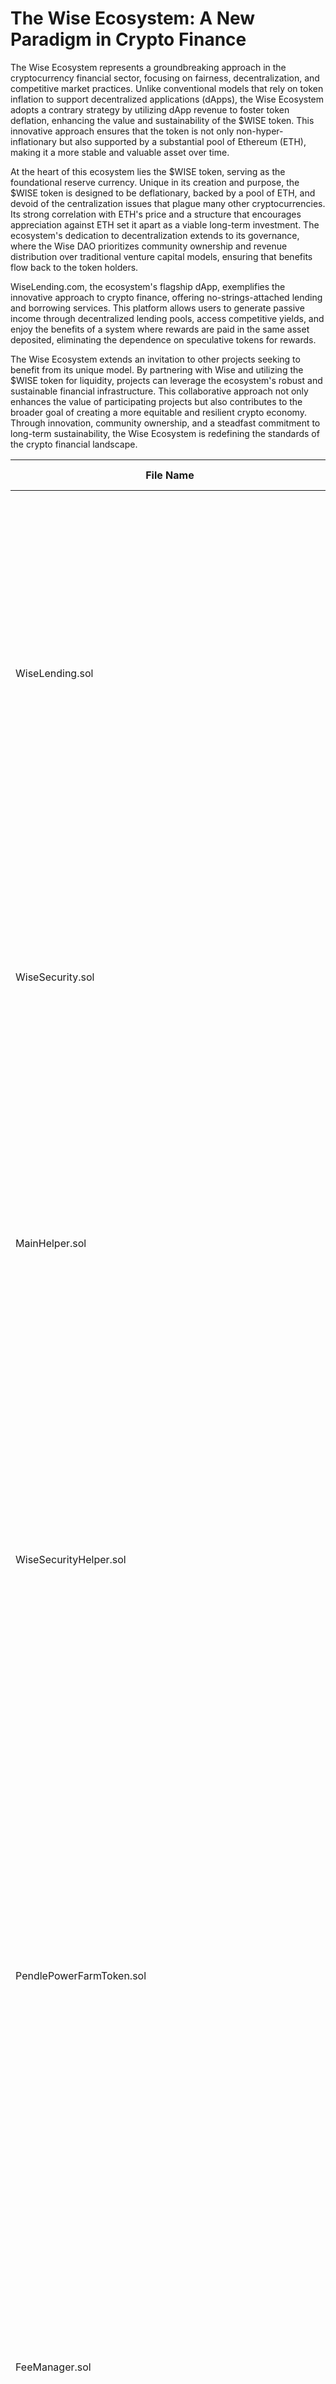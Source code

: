 # The Wise Ecosystem: A New Paradigm in Crypto Finance

The Wise Ecosystem represents a groundbreaking approach in the cryptocurrency financial sector, focusing on fairness, decentralization, and competitive market practices. Unlike conventional models that rely on token inflation to support decentralized applications (dApps), the Wise Ecosystem adopts a contrary strategy by utilizing dApp revenue to foster token deflation, enhancing the value and sustainability of the $WISE token. This innovative approach ensures that the token is not only non-hyper-inflationary but also supported by a substantial pool of Ethereum (ETH), making it a more stable and valuable asset over time.

At the heart of this ecosystem lies the $WISE token, serving as the foundational reserve currency. Unique in its creation and purpose, the $WISE token is designed to be deflationary, backed by a pool of ETH, and devoid of the centralization issues that plague many other cryptocurrencies. Its strong correlation with ETH's price and a structure that encourages appreciation against ETH set it apart as a viable long-term investment. The ecosystem's dedication to decentralization extends to its governance, where the Wise DAO prioritizes community ownership and revenue distribution over traditional venture capital models, ensuring that benefits flow back to the token holders.

WiseLending.com, the ecosystem's flagship dApp, exemplifies the innovative approach to crypto finance, offering no-strings-attached lending and borrowing services. This platform allows users to generate passive income through decentralized lending pools, access competitive yields, and enjoy the benefits of a system where rewards are paid in the same asset deposited, eliminating the dependence on speculative tokens for rewards.

The Wise Ecosystem extends an invitation to other projects seeking to benefit from its unique model. By partnering with Wise and utilizing the $WISE token for liquidity, projects can leverage the ecosystem's robust and sustainable financial infrastructure. This collaborative approach not only enhances the value of participating projects but also contributes to the broader goal of creating a more equitable and resilient crypto economy. Through innovation, community ownership, and a steadfast commitment to long-term sustainability, the Wise Ecosystem is redefining the standards of the crypto financial landscape.

| File Name                                                  | File Description |
|------------------------------------------------------------|------------------|
| WiseLending.sol                                            |  This code outlines a lending platform where users can collateralize assets to borrow tokens, with rates determined by asset utilization and adjusted by an automated algorithm. It includes functionality for deposits, withdrawals, borrowing, paybacks, and liquidations, with special features like private deposits and NFT-based position management.                |
| WiseSecurity.sol                                           |  This contract provides the security framework for a lending platform, performing checks for withdrawals, borrows, paybacks, and liquidations, and offers functions for calculating financial metrics to enhance user experience.                |
| MainHelper.sol                                             |   This abstract contract includes helper functions to calculate lending and borrowing shares, cashout amounts, and payback amounts based on the pool token and amount involved, with internal mechanisms to update pool utilization and manage lending data efficiently.               |
| WiseSecurityHelper.sol                                     |   This abstract contract extends security declarations to include functions for calculating both weighted and unweighted total collaterals, and total borrow amounts for positions, offering mechanisms to ensure the safety and stability of financial operations within a decentralized lending platform.               |
| PendlePowerFarmToken.sol                                   |    This contract implements a tokenized representation of liquidity provider positions in the Pendle DeFi protocol, enabling users to earn yield on their underlying LP assets while also interacting with the broader Pendle ecosystem through minting, burning, and fee mechanisms. It incorporates advanced financial operations such as compound interest distribution, liquidity provision, and rewards management within a secure, modular framework.              |
| FeeManager.sol                                             |  This contract manages fee distribution for the wiseLending platform, tracking bad debt and providing incentives for debt repayment. It allows for fee adjustments, benefits assignment, and supports integrations with external DeFi protocols like Aave for enhanced functionality.                |
| OracleHelper.sol                                           |  This contract is an oracle helper that manages the integration and interaction with various oracle services for token price feeds. It includes functionality for adding new oracles, validating data, recalibrating heartbeat expectations for price feed updates, and extracting price information using specific methodologies, such as TWAP (Time-Weighted Average Price) from Uniswap V3 pools.                |
| WiseCore.sol                                               |   This contract serves as the core functionality provider for a lending and borrowing platform, integrating deposit and withdrawal processes, loan management, and liquidation mechanisms with security checks. It handles complex interactions between users' NFTs, pool tokens, and ensures compliance with platform rules and conditions, facilitating seamless operations within the ecosystem.               |
| WiseOracleHub.sol                                          |     This contract functions as an on-chain extension for integrating and managing price feeds from various sources, including Chainlink. It allows users to retrieve the current ETH value of tokens using their addresses and offers functionalities like adding new price feeds, recalibrating heartbeat checks, and converting between tokens and USD or ETH values, all under the control of a master address secured by a timelock and multisig mechanism for enhanced security.             |
| AaveHub.sol                                                 | This contract integrates with Aave to optimize capital efficiency by depositing unutilized funds into Aave pools to earn supply APY. It manages the relationship between the WiseLending contract, position NFTs for accounting, and includes functionalities for depositing, withdrawing, and borrowing both ERC20 tokens and ETH, with a focus on minting position NFTs to streamline transactions.              |
| PendlePowerFarmController/PendlePowerFarmControllerBase.sol | This contract serves as a foundational component for managing Pendle power farming operations, focusing on optimizing rewards and interactions with the Pendle ecosystem. It incorporates functionalities such as compound rewards management, LP token exchanges, and incentive adjustments, while ensuring integration with Pendle's voting, locking, and rewards systems.              |
### Architecture Overview of the System Interactions

The architecture illustrates a decentralized finance (DeFi) ecosystem centered around the Wise protocol, featuring various components like Oracle Hub, Aave Hub, Fee Manager, Power Farm Controller, and core lending and borrowing functionalities. The system is designed to optimize capital efficiency through interactions with Aave pools, manage fees and incentives within the ecosystem, and facilitate power farming operations. It employs oracles for price feeds, ensuring accurate valuations of assets within its operations.

[![Untitled-Diagram-Page-1-drawio.png](https://i.postimg.cc/G2jKK8TW/Untitled-Diagram-Page-1-drawio.png)](https://postimg.cc/7GfSYLV9)

### ArchitectureSystem Overview

The architecture is built upon the Wise Protocol, which acts as the nucleus of the system. It interconnects several components designed to enhance DeFi operations, including lending, borrowing, fee management, and yield optimization.

- **Wise Oracle Hub**: Serves as the protocol's data backbone by providing reliable price feeds from external oracles. It ensures that asset valuations are accurate and up-to-date, crucial for the system's lending, borrowing, and fee calculation processes.
  
- **Aave Hub**: Facilitates interactions with Aave pools, allowing users to maximize their capital efficiency. By depositing non-borrowed funds into Aave, users can earn supply APY, enhancing their investment returns.
  
- **Fee Manager**: Manages the distribution and collection of fees within the protocol. It plays a vital role in maintaining the economic balance of the system by ensuring that fees are fairly allocated and utilized to support the ecosystem's growth.
  
- **Power Farm Controller**: Coordinates power farming operations, enabling users to engage in yield farming strategies effectively. This component manages compound rewards, LP token exchanges, and incentive mechanisms, driving the protocol's value proposition for yield-seekers.
  
- **Wise Core and Wise Lending Declaration**: At the core, these components manage the protocol's lending and borrowing functionalities. They support various ERC20 tokens and ETH, allowing users to lend, borrow, or leverage their positions according to their financial strategies. Position NFTs are utilized to represent users' positions in a composable and transferable form.

- **External Oracles and Aave Pools**: The system relies on external oracles for price information and Aave pools for capital efficiency. These external interactions are critical for the protocol's operations, ensuring that it remains connected with the broader DeFi ecosystem.

- **Pendle Market and Pendle Power Farm Tokens**: These components are part of the protocol's integration with the Pendle ecosystem, facilitating yield optimization and token management strategies for users engaged in power farming.

This architecture demonstrates the protocol's comprehensive approach to DeFi, combining various components and external interactions to create a versatile and efficient financial ecosystem.
### Sequence Diagram for Wise Protocol Operations

The following diagram illustrates the interaction flow within the Wise Protocol ecosystem, showcasing how users can engage with lending, borrowing, and yield optimization functionalities. The sequence begins with a user initiating a transaction and progresses through the various components of the system.

[![Untitled-Diagram-drawio.png](https://i.postimg.cc/sX0Q3skB/Untitled-Diagram-drawio.png)](https://postimg.cc/Fd3sZ5sm)

### Overview of the Sequence

1. **Lend/Borrow Operations**: A user initiates a lend or borrow operation through the Wise Core, which first requests the latest price feeds from the Wise Oracle Hub. The Oracle Hub retrieves prices from external sources and returns them to the Core for calculation.

2. **Yield Optimization**: For yield optimization, the user's interaction is forwarded from the Wise Core to the Aave Hub, which then deposits or withdraws funds into/from Aave Pools based on the user's operation, enhancing capital efficiency.

3. **Power Farming**: Users looking to engage in power farming interact with the Power Farm Controller, which manages yield strategies by swapping tokens or managing yields through the Pendle Market. Results of farming operations are updated to the user's position.

4. **Fee Management**: Users pay or claim fees through the Fee Manager, which handles the distribution and collection of fees within the protocol, ensuring economic balance.

This sequence diagram illustrates the integrated nature of the Wise Protocol, highlighting how various components work together to provide a comprehensive DeFi experience for users.

### WiseLending Smart Contract Functionality Overview
[![f1-uml-drawio.png](https://i.postimg.cc/CLMdjjJH/f1-uml-drawio.png)](https://postimg.cc/mhqb41vt)
The WiseLending smart contract facilitates automated lending activities on the blockchain, enabling users to collateralize assets, borrow tokens, manage deposits, withdrawals, and interact with Aave pools for yield optimization. Below is a detailed functionality description of key functions within the contract.

#### Constructor

- Initializes the contract by setting up the master address, Wise Oracle Hub, and NFT contract. It establishes the base configuration for the lending platform.

#### Receive Function

- Handles direct ETH transfers to the contract, forwarding received ETH to the master address if the sender is not the WETH address.

#### Modifiers

- `healthStateCheck`: Ensures the health of a position post-transaction.
- `syncPool`: Synchronizes pool data before and after transactions, adjusting rates and share prices based on the lending automated scaling algorithm (LASA).

#### Deposit Functions

- `depositExactAmountETH`: Allows users to deposit ETH directly, converting it to WETH for lending purposes.
- `depositExactAmountETHMint`: Similar to `depositExactAmountETH`, but also mints a position NFT to consolidate the transaction steps.
- `depositExactAmount`: Enables users to deposit ERC20 tokens into the lending pool, with the option to collateralize the deposit.
- `depositExactAmountMint`: A variant of `depositExactAmount` that also mints a position NFT.
- `solelyDepositETH`: Deposits ETH in a privacy-preserving manner, without earning APY but ensuring withdrawal availability.
- `solelyDepositETHMint`, `solelyDeposit`, and `solelyDepositMint`: Similar functions for solely depositing funds (both ETH and ERC20) while minting a position NFT.

#### Withdraw Functions

- Functions like `withdrawExactAmountETH`, `withdrawExactSharesETH`, `solelyWithdrawETH`, and their ERC20 counterparts allow for the withdrawal of funds (publicly deposited or privately) using either exact amounts or shares.
- `withdrawOnBehalfExactAmount` and `withdrawOnBehalfExactShares`: Enable withdrawals on behalf of another user, typically called by the Aave Hub.

#### Borrow Functions

- `borrowExactAmountETH`, `borrowExactAmount`, and `borrowOnBehalfExactAmount`: Facilitate borrowing of ETH or ERC20 tokens against collateralized assets within a user's position.

#### Payback Functions

- `paybackExactAmountETH`, `paybackExactAmount`, and `paybackExactShares`: Allow users to repay borrowed funds, either in ETH or ERC20 tokens, using exact amounts or shares.

#### Liquidation Functions

- `liquidatePartiallyFromTokens`: Allows liquidation of undercollateralized positions by paying back a portion of the debt and receiving collateral, incentivizing liquidators.
- `coreLiquidationIsolationPools`: A specialized function for liquidating positions in isolation pools, adhering to specific rules and incentives.

#### Utility and Helper Functions

- Functions like `_healthStateCheck`, `_syncPoolBeforeCodeExecution`, `_syncPoolAfterCodeExecution`, and `_handleDeposit` are internal utilities that support the main functionalities by ensuring the integrity of transactions, updating pool states, and managing deposits efficiently.

#### Position and Pool Management

- `setRegistrationIsolationPool` and `syncManually`: Enable management of isolation pool registrations and manual synchronization of pool data to ensure accuracy and up-to-date state.

This contract integrates complex functionalities like lending, borrowing, yield optimization, and position management into a cohesive system, facilitating a wide range of DeFi activities with an emphasis on user autonomy, capital efficiency, and financial innovation.
[![f1-seq-drawio.png](https://i.postimg.cc/C1zphx48/f1-seq-drawio.png)](https://postimg.cc/0MRBZxF5)
### WiseSecurity Smart Contract Functionality Overview
[![f2-uml-drawio.png](https://i.postimg.cc/JhQzD0Jd/f2-uml-drawio.png)](https://postimg.cc/rdKk78fS)
The WiseSecurity smart contract serves as a critical component in the WiseLending ecosystem, providing a comprehensive suite of security checks, validations, and configurations to ensure the safe and efficient operation of the lending platform.

#### Constructor

- Initializes the contract with essential references to WiseLending, AaveHub, and sets the master address.

#### Modifiers

- `onlyWiseLending`: Ensures that certain functions can only be called by the WiseLending contract.

#### Core Security Functions

- `getLiveDebtRatio`: Computes the current debt ratio of a position, indicating its financial health.
- `setLiquidationSettings`: Allows the contract owner to configure liquidation incentives and boundaries to ensure fair and secure liquidation processes.
- `checksLiquidation`: Validates if a position is eligible for liquidation based on its debt ratio and the amount being paid back.
- `prepareCurvePools`: Registers Curve pools for tokens, enabling them to participate in lending and borrowing activities within WiseLending.
- `curveSecurityCheck`: Forces a swap in Curve pools to refresh internal values, serving as a reentrancy guard against potential exploits.
- `checksWithdraw`, `checksSolelyWithdraw`, `checksBorrow`: Perform security checks for withdrawal, borrowing, and solely withdrawal operations, ensuring compliance with platform rules and financial stability.
- `checksCollateralizeDeposit`, `checkUncollateralizedDeposit`: Validates operations related to collateralizing and uncollateralizing deposits.
- `checkHealthState`: Ensures that a position is healthy post-transaction, maintaining the integrity of the financial system.
- `checkBadDebtLiquidation`: Evaluates positions for bad debt and records any instances for resolution.
- `overallLendingAPY`, `overallBorrowAPY`, `overallNetAPY`: Calculate and provide the annual percentage yields for lending, borrowing, and net activities of a position.
- `safeLimitPosition`: Determines the maximum safe limit a position can borrow without compromising its financial health.
- `positionBlackListToken`: Checks if a position includes any blacklisted tokens, which could lock the position or restrict certain operations.
- `maximumWithdrawToken`, `maximumWithdrawTokenSolely`, `maximumBorrowToken`: Calculate the maximum amounts a position can withdraw or borrow, considering various factors like intervals and solely deposited amounts.
- `getExpectedPaybackAmount`, `getExpectedLendingAmount`: Estimate the expected payback and lending amounts for a position, aiding users in financial planning.
- `setBlacklistToken`: Allows the platform to blacklist tokens, preventing them from being used in lending or borrowing operations to maintain security and compliance.
- `setSecurityWorker`, `securityShutdown`, `revokeShutdown`: Manage security workers and perform or revoke a security shutdown of the platform, enhancing the platform's ability to respond to security threats.
- `checkPoolCondition`, `checkPoolWithMinDeposit`, `checkMinDepositValue`, `changeMinDepositValue`: Provide utilities for checking pool conditions, minimum deposit values, and updating platform settings related to deposits.

#### Utility Functions

- `_onlyWiseLending`: Internal function to restrict access to WiseLending-specific operations.
- Various private and internal functions (`_setLiquidationSettings`, `_checkBlacklisted`, `_checkPoolCondition`, etc.) support the core functionalities by performing detailed checks, setting configurations, and handling security-related operations.

The WiseSecurity contract acts as the guardian of the WiseLending platform, ensuring that all lending, borrowing, and withdrawal activities are conducted within a safe and regulated environment, thereby protecting users' assets and maintaining the platform's integrity.
[![f2-seq-drawio.png](https://i.postimg.cc/cHLWjcjd/f2-seq-drawio.png)](https://postimg.cc/yJt230sG)
### Overview of MainHelper Smart Contract Functions
[![f3-uml-drawio.png](https://i.postimg.cc/NM1vnzG9/f3-uml-drawio.png)](https://postimg.cc/47N07w9s)
The MainHelper smart contract extends WiseLowLevelHelper, providing additional functionalities specifically tailored to handle calculations related to shares and amounts for lending and borrowing processes within the WiseLending ecosystem. It includes methods for converting between tokens and shares, managing pool utilities, and conducting essential checks and updates for pool operations.

#### Share Calculation Functions

- **`calculateLendingShares`**: Converts a specified amount of tokens from a pool into lending shares. It takes into account the current pseudo total pool amount to ensure accuracy.
- **`calculateBorrowShares`**: Similar to lending shares calculation, this function converts a given amount of tokens from a pool into borrow shares, using the current pseudo total borrow amount for precision.
- **`cashoutAmount`**: Determines the equivalent token amount for a specified number of lending shares from a pool. This is essential for withdrawing tokens based on shares owned.
- **`paybackAmount`**: Calculates the token amount required to cover a specified number of borrow shares, useful for determining the payback amount during loan settlements.

#### Pool Update and Utility Functions

- **`_preparePool`**: Prepares a pool token for transactions by performing cleanup (if necessary) and updating pseudo total amounts. It also ensures the pool is ready for lending or borrowing activities.
- **`_updateUtilization`** and **`_getValueUtilization`**: Update and calculate the utilization of a pool token, which is a critical factor in determining borrow rates and the health of the pool.
- **`_newBorrowRate`**: Updates the borrow rate for a pool based on its current utilization, ensuring that rates are adjusted dynamically according to pool activity.

#### Security and Validation Functions

- **`_onlyIsolationPool`**: Validates that the calling contract is an approved isolation pool, ensuring operations are conducted within a controlled environment.
- **`_validateIsolationPoolLiquidation`**: Ensures that the conditions for liquidating an isolation pool position are met, including checks on the position lock and owner permissions.

#### Cleanup and Reconciliation Functions

- **`_cleanUp`** and **`_checkCleanUp`**: Manages the reconciliation of the total pool amount with the actual token balance within the contract, adjusting pseudo total amounts as necessary to account for interest accrual or external token transfers.

#### Scaling Algorithm and Rate Adjustment

- **`_scalingAlgorithm`**, **`_increaseResonanceFactor`**, and **`_decreaseResonanceFactor`**: Part of the Lending Automated Scaling Algorithm (LASA), these functions adjust the resonance factor (pole) of a pool to optimize its total deposit shares. The algorithm responds to pool performance by either increasing or decreasing the resonance factor based on the time interval and previous value comparisons.

#### Helper and Wrapper Functions

- **`_preparationsWithdraw`**, **`_preparationTokens`**, and **`_prepareTokens`**: These functions facilitate the preparation of tokens for withdrawal, borrowing, or lending operations by updating pool states, calculating shares, and ensuring compliance with platform policies.

- **`_removeEmptyLendingData`** and related data management functions: Ensure the integrity of lending data arrays, removing entries for tokens when shares are fully redeemed or if the position becomes inactive.

The MainHelper smart contract plays a pivotal role in managing the intricate details of share calculations, pool updates, and system-wide parameters that ensure the WiseLending platform operates efficiently and securely.
[![f3-seq-drawio.png](https://i.postimg.cc/SKLXhqrk/f3-seq-drawio.png)](https://postimg.cc/nszV4ygP)
### Overview of WiseSecurityHelper Smart Contract Functions
[![f4-uml-drawio.png](https://i.postimg.cc/SxP0xzgG/f4-uml-drawio.png)](https://postimg.cc/Xr912XSZ)
The WiseSecurityHelper smart contract extends WiseSecurityDeclarations, providing a suite of utility and calculation functions primarily focused on collateral and borrow amounts, liquidation checks, and system-wide pool condition validations within the WiseLending platform.

#### Collateral Calculations

- **`overallETHCollateralsBoth`**: Provides both weighted and unweighted (assuming a collateral factor of 1E18 for each token) total collateral ETH values for a given position.
- **`overallETHCollateralsWeighted`**: Calculates the total weighted collateral in ETH for a position, accounting for each token's collateral factor.
- **`overallETHCollateralsBare`**: Returns the total unweighted collateral in ETH for a position.
- **`_overallETHCollateralsWeighted`**: A variant of `overallETHCollateralsWeighted` that allows specifying an interval for extrapolation.
- **`getFullCollateralETH`**: Computes the total collateral in ETH, combining both publicly supplied and privately supplied (solely) funds for a specific pool token within a position.

#### Borrow Amount Calculations

- **`overallETHBorrowBare`**: Aggregates the total borrow amount in ETH for a position without considering the health of the oracle feed or token blacklist status.
- **`overallETHBorrowHeartbeat`**: Similar to `overallETHBorrowBare`, but includes checks for the oracle feed's health.
- **`overallETHBorrow`**: Returns the total borrow amount in ETH for a position, with comprehensive checks including pool conditions.
- **`_overallETHBorrow`**: Like `overallETHBorrow`, but allows for extrapolation over a specified interval.
- **`_getETHBorrowUpdated`**: Provides the updated borrow amount in ETH for a specific pool token and position, extrapolated over a given interval.

#### Utility and Validation Functions

- **`_checkBlacklisted`**: Determines if a pool token has been blacklisted, restricting borrowing and collateralization.
- **`_isUncollateralized`**: Checks if funds from a specific pool token within a position are marked as uncollateralized.
- **`_setPoolState`**: Enables or disables borrowing and deposit actions across all pools, effectively locking or unlocking them based on system-wide criteria.
- **`_checkPoolCondition`**: Validates a pool token's condition, ensuring it's not blacklisted before proceeding with operations.

#### Liquidation and Fee Calculations

- **`checkMaxFee`** and **`_checkMaxFee`**: Calculate the maximum fee applicable for liquidation processes, ensuring it does not exceed predefined limits.
- **`calculateWishPercentage`**: Determines the percentage of receiving token shares a liquidator would receive as a reward for liquidating a position.
- **`canLiquidate`** and **`checkMaxShares`**: Evaluate if a position is eligible for liquidation and if the liquidator's share amount does not exceed the maximum allowable limit.
- **`checkBadDebtThreshold`**: Assesses if a position has reached a bad debt threshold, affecting liquidation conditions.

#### Position and Rate Information

- **`getPositionLendingAmount`** and **`getPositionBorrowAmount`**: Calculate the amount of lending or borrowing, in tokens, for a specific pool token within a position.
- **`checkOwnerPosition`**: Verifies if a caller is the owner of a position, ensuring that only rightful owners can execute sensitive actions.
- **`getBorrowRate`** and **`getLendingRate`**: Fetch the current borrow and lending rates for a pool token, crucial for calculating interests and APYs.

#### System-Wide Checks and Helpers

- **`checkTokenAllowed`**: Ensures a pool token is permitted for borrowing operations.
- **`checkHeartbeat`**: Verifies the health of the oracle feed for a pool token, critical for maintaining accurate and reliable price feeds.
- **`_checkSuccess`**: Validates the success of low-level calls, particularly for operations involving external contract interactions.

WiseSecurityHelper plays a critical role in the WiseLending ecosystem by providing the necessary computations and validations for managing collateral, executing borrowings, and enforcing platform policies. Its functions ensure that operations are conducted safely, transparently, and in compliance with the platform's risk management protocols.
[![f4-seq-drawio.png](https://i.postimg.cc/kX5hRg6Y/f4-seq-drawio.png)](https://postimg.cc/kDkyk9yW)
### Overview of PendlePowerFarmToken Smart Contract Functions
[![f5-uml-drawio.png](https://i.postimg.cc/jjhFJwX9/f5-uml-drawio.png)](https://postimg.cc/PLP4gq0z)
The `PendlePowerFarmToken` smart contract integrates with the Pendle protocol to manage liquidity provider (LP) assets and yield farming operations. It extends `SimpleERC20` and incorporates functionalities for interacting with Pendle markets, controllers, and yield strategies.

#### Key Variables and Modifiers
- **UNDERLYING_PENDLE_MARKET**: The address of the underlying Pendle market LP token.
- **PENDLE_POWER_FARM_CONTROLLER**: Address of the controller managing this power farm token.
- **Various IPendle Interfaces**: For interacting with Pendle's market, yield strategies (Sy), and controller contracts.
- **MAX_CARDINALITY**: The maximum cardinality for the Pendle market observations.
- **mintFee & lastInteraction**: Tracks the minting fee and the last interaction timestamp for yield calculation.
- **Various PRECISION_FACTORS**: Constants for calculations within the contract.
- **`onlyController` modifier**: Restricts certain functions to be callable only by the controller.

#### Core Functionalities

- **Sync Supply Operations (`syncSupply` modifier)**: Synchronizes the supply of the power farm token with underlying Pendle market operations, including rewards update, LP asset distribution, and share price validation.
  
- **Share Price Calculations**: Functions like `_validateSharePrice` and `_validateSharePriceGrowth` ensure the growth of share price remains within expected bounds, protecting against unrealistic share price manipulation.

- **LP Asset Management**: Functions manage the total balance of LP assets backing the current distribution and handle additional rewards or compounds received.

- **Reward Distribution and Calculation**: It includes mechanisms to update, calculate, and distribute rewards from the underlying Pendle operations, ensuring participants receive their fair share of yield.

- **Fee Management**: Allows for setting and applying mint fees to new deposits, balancing incentivization with profit sharing.

- **LP Asset and Share Interactions**: Includes functions for depositing LP assets in exchange for farm tokens, withdrawing assets by burning farm tokens, and calculating the respective shares or assets amount based on current valuations.

- **Initialization and Configuration**: The `initialize` function sets up the contract with necessary parameters like market and controller addresses, token name, and symbol. It also configures initial settings for the farm operation.

- **Security and Validations**: Implements checks for market expiration, controller authority, and initialization status to prevent unauthorized access or re-initialization of the contract.

#### Modifiers and Helper Functions
- Implements various internal helper functions and modifiers to facilitate contract operations, such as updating indexes, calculating rewards, and managing LP assets distributions.

- **Interaction with Pendle Protocols**: Through its integration with Pendle interfaces, the contract directly interacts with market and controller contracts for managing LP assets, fetching market data, and executing yield strategies.

This smart contract is a complex financial instrument within the Pendle DeFi ecosystem, designed to automate and optimize LP asset management and yield farming strategies. Its functionalities are geared towards maximizing returns for liquidity providers while maintaining security and efficiency in operations.
[![f5-seq-drawio.png](https://i.postimg.cc/3J8JyVTJ/f5-seq-drawio.png)](https://postimg.cc/QVzrw6CR)
### Overview of the FeeManager Smart Contract
[![f6-uml-drawio.png](https://i.postimg.cc/52F01vJw/f6-uml-drawio.png)](https://postimg.cc/qN40xNzR)
The `FeeManager` smart contract is designed to manage fee distribution for the wiseLending platform. It handles fee token shares from each pool, allowing for fee claims with the `claimWiseFees()` function. The contract supports two incentive structures to encourage participation in the WISE ecosystem and tracks bad debt for each position with mechanisms for repayment funded by gathered fees.

#### Initialization
- The constructor initializes the contract with addresses for necessary components like AAVE, wiseLending, OracleHub, wiseSecurity, and positionNFT.

#### Fee Management and Distribution
- **setRepayBadDebtIncentive(uint256)**: Adjusts the percentage of incentives paid out to users to reduce bad debt.
- **setAaveFlag(address, address)**: Maps tokens to their corresponding AAVE tokens and marks them as such.
- **setAaveFlagBulk(address[], address[])**: Bulk operation for setting AAVE flags.
- **setPoolFee(address, uint256)** and **setPoolFeeBulk(address[], uint256[])**: Adjusts fees for pools, ensuring they stay within reasonable limits.
- **claimWiseFees(address)** and **claimWiseFeesBulk()**: Allows claiming of accumulated fees for specified tokens or in bulk for all tokens.
- **claimIncentives(address)**: Lets users claim gathered incentives for specific tokens.
- **claimFeesBeneficial(address, uint256)**: Allows beneficial owners to claim gathered fees for allowed tokens.

#### Incentive Management
- **proposeIncentiveMaster(address)**: Proposes a new incentive master, a role capable of adjusting incentive amounts.
- **claimOwnershipIncentiveMaster()**: Allows the proposed incentive master to claim their role.
- **increaseIncentiveA(uint256)** and **increaseIncentiveB(uint256)**: Increases incentive amounts for entities A and B, controlled by the incentive master.
- **changeIncentiveUSDA(address)** and **changeIncentiveUSDB(address)**: Allows incentive owners A and B to change their addresses.

#### Pool Token Management
- **addPoolTokenAddress(address)** and **addPoolTokenAddressManual(address)**: Adds new pool tokens to the list of managed tokens.
- **removePoolTokenManual(address)**: Removes pool tokens from the management list manually.
- **getPoolTokenAddressesLength()** and **getPoolTokenAdressesByIndex(uint256)**: Utilities to interact with the list of pool tokens.

#### Bad Debt Management
- **increaseTotalBadDebtLiquidation(uint256)**: Increases the total recorded bad debt from liquidations.
- **setBadDebtUserLiquidation(uint256, uint256)**: Records bad debt amounts for individual positions.
- **paybackBadDebtForToken(uint256, address, address, uint256)**: Allows users to pay back bad debt with incentives.
- **paybackBadDebtNoReward(uint256, address, uint256)**: Provides a mechanism for paying back bad debt without receiving rewards.

#### Beneficial Management
- **setBeneficial(address, address[])** and **revokeBeneficial(address, address[])**: Manages beneficial addresses allowed to claim fees.

#### Utilities and Helpers
- **syncAllPools()**: Synchronizes all pools to update their states manually.

### Key Features
- **Fee Distribution**: Manages and distributes fees collected from the wiseLending platform.
- **Incentive Structures**: Implements mechanisms to incentivize ecosystem participation and development.
- **Bad Debt Repayment**: Tracks and facilitates the repayment of bad debt, utilizing incentives to encourage repayment.
- **Pool Token Management**: Handles the inclusion and management of tokens within the fee distribution system.

This contract is crucial for maintaining the economic and operational stability of the wiseLending ecosystem, ensuring that fees are distributed fairly and that incentives align with platform growth and user participation.
[![f6-seq-drawio.png](https://i.postimg.cc/P5zqPHLx/f6-seq-drawio.png)](https://postimg.cc/zyvNc9FZ)
### OracleHelper Smart Contract Functionality
[![f8-uml-drawio.png](https://i.postimg.cc/PJrCt9w6/f8-uml-drawio.png)](https://postimg.cc/wyZq2WFJ)
#### Overview
The `OracleHelper` smart contract serves as a support structure for managing and accessing price feeds for various tokens within a larger ecosystem. It facilitates the integration and utilization of oracle services, specifically focusing on price data retrieval and management to ensure accurate and up-to-date financial information.

#### Oracle Management

- **_addOracle(address, IPriceFeed, address[] calldata)**: Associates a token with a price feed contract and optionally specifies underlying tokens related to this feed.

- **_addAggregator(address)**: Links a token to a Chainlink aggregator contract to fetch price data. It ensures the aggregator contract exists and is valid.

- **_checkFunctionExistence(address)**: Verifies the existence of a contract at a given address, specifically checking for a "maxAnswer" function to ensure the contract's validity.

- **_compareMinMax(IAggregator, int192)**: Ensures the returned price from an aggregator falls within the specified minimum and maximum acceptable values.

#### Price Retrieval and Validation

- **latestResolverTwap(address)**: Fetches the latest Time-Weighted Average Price (TWAP) for a given token. It accommodates both direct TWAP and derivative TWAP prices based on the token's configuration.

- **_validateAnswer(address)**: Validates the price obtained from Chainlink oracles against TWAPs, if available, to ensure reliability and prevent significant deviations.

- **_validateTokenAddress(address, address, address)** and **_validatePoolAddress(address, address)**: Ensures the correctness of token and pool addresses in relation to the expected configurations.

- **_validatePriceFeed(address)** and **_validateTwapOracle(address)**: Checks the existence and setup of price feeds and TWAP oracles for tokens.

#### TWAP Utility Functions

- **_writeUniTwapPoolInfoStruct(address, address, bool)** and **_writeUniTwapPoolInfoStructDerivative(address, address, address, address, bool)**: Records information related to Uniswap V3 pools and their TWAP oracles, including support for derivative tokens.

- **_getTwapPrice(address, address)** and **_getTwapDerivatePrice(address, UniTwapPoolInfo memory)**: Calculate the TWAP price for tokens, directly or through a derivative mechanism.

- **_getAverageTick(address)**: Computes the average price tick from a Uniswap V3 pool oracle over a specified period.

#### Chainlink Integration

- **getETHPriceInUSD()**: Retrieves the current price of ETH in USD from a Chainlink oracle.

- **_chainLinkIsDead(address)**: Checks whether a Chainlink oracle has failed to update within the expected timeframe, potentially indicating an issue with the data source.

- **_recalibrate(address)** and **_recalibratePreview(address)**: Adjusts the expected heartbeat or update frequency for a Chainlink price feed to maintain data accuracy.

#### Utility Functions

- **decimals(address)**: Fetches the number of decimals used in the pricing data for a specified token.

- **sequencerIsDead()**: Specifically for networks like Arbitrum, checks if the Chainlink Sequencer is operational or if it has encountered an issue.

This contract is a critical component for ensuring that financial operations within the ecosystem are based on accurate and current market data, enabling informed decision-making and maintaining the integrity of financial calculations.
[![f8-seq-drawio.png](https://i.postimg.cc/9f0VQ28w/f8-seq-drawio.png)](https://postimg.cc/zys4xs1q)
### WiseCore Smart Contract Functionality
[![f10-uml-drawio.png](https://i.postimg.cc/MTz4d2NK/f10-uml-drawio.png)](https://postimg.cc/B8wMnyJd)
#### Overview
WiseCore smart contract serves as the central piece for the core operations related to borrowing, lending, and managing assets within the Wise ecosystem. It builds on the foundational components provided by `MainHelper` and `TransferHelper`, integrating complex interactions and ensuring the secure and efficient processing of transactions.

#### Core Functionality

- **_prepareAssociatedTokens(uint256, address, address)**: Prepares and returns arrays of tokens associated with lending and borrowing activities for a given position. This function supports token preparation for both lending and borrowing scenarios.

- **_coreWithdrawToken(address, uint256, address, uint256, uint256, bool)**: Handles the core logic for withdrawing tokens from a pool, including security checks, event emissions, and curve security checks.

- **_handleDeposit(address, uint256, address, uint256)**: Manages the deposit process, including calculating share amounts, performing security checks, updating storage, and emitting deposit events.

- **checkPositionLocked(uint256, address)**: Verifies if a position is locked, preventing unauthorized actions on locked positions.

- **_checkPositionLocked(uint256, address)**: Internal check for position locking status to enforce restrictions on actions for locked positions.

- **checkDeposit(uint256, address, address, uint256)**: Facilitates deposit checks, ensuring that all prerequisites for a deposit are met, including oracle health and position ownership.

- **_checkDeposit(uint256, address, address, uint256)**: Performs internal checks before accepting a deposit, verifying details like oracle status, deposit permissions, and deposit limits.

- **_coreWithdrawBare(uint256, address, uint256, uint256)**: Executes the fundamental withdrawal logic without encompassing security checks, focusing on updating the pool storage based on the withdrawal.

- **_coreBorrowTokens(address, uint256, address, uint256, uint256, bool)**: Manages the borrowing process, encompassing security checks, updating storage for borrowed amounts, and emitting borrowing events.

- **_withdrawPureCollateralLiquidation(uint256, address, uint256)**: Calculates the amount to be withdrawn from the pure collateral during a liquidation event and updates the relevant financial positions.

- **_withdrawOrAllocateSharesLiquidation(uint256, uint256, address, uint256)**: Decides between withdrawing assets directly or allocating shares for later withdrawal based on the pool's liquidity status during liquidation.

- **_calculateReceiveAmount(uint256, uint256, address, uint256)**: Computes the total amount receivable by a liquidator, considering both pure collateral and potential allocations from shares.

- **_coreLiquidation(CoreLiquidationStruct memory)**: Core function for executing a liquidation process, incorporating security validations, updating the financial state of positions, and transferring assets accordingly.

#### Utility and Validation Functions

- Functions like **_checkAllowDeposit**, **_checkMaxDepositValue**, **_validateNonZero**, and **_validateParameter** serve to validate transaction prerequisites, ensuring that all operations adhere to the system's rules and constraints.

- **_calculatePotentialPureExtraCashout** and other mathematical utilities aid in accurately determining transaction outcomes based on the current state of the financial ecosystem.

The WiseCore smart contract integrates critical operational logic for managing lending, borrowing, and liquidation within the Wise platform, ensuring robustness, security, and efficiency in handling digital assets. 
[![f10-seq-drawio.png](https://i.postimg.cc/jSB0tF9R/f10-seq-drawio.png)](https://postimg.cc/180YKJsd)
### WiseOracleHub Smart Contract Functionality Overview
[![f12-uml-drawio-1.png](https://i.postimg.cc/tJ2HBvWv/f12-uml-drawio-1.png)](https://postimg.cc/p5h7TZ0K)
The WiseOracleHub smart contract serves as an extension for managing and accessing price feeds (like Chainlink or others) within the Wise ecosystem. It allows for the easy association of token addresses with their respective price feeds and supports operations to ensure the timeliness and accuracy of these feeds.

#### Core Functionalities

- **Constructor**: Initializes the contract with essential parameters, including the WETH address, ETH pricing feed, and Uniswap V3 Factory address. It sets up the ETH/USD placeholder and its heartbeat for monitoring updates.

- **latestResolver(address _tokenAddress)**: Fetches the latest ETH value of a given token by its address, ensuring the price feed is alive and accurate.

- **getTokenDecimals(address _tokenAddress)**: Returns the decimal precision of a token's price feed, allowing for consistent value calculations across different tokens.

- **getTokensInUSD(address _tokenAddress, uint256 _tokenAmount)**: Converts a token amount to its equivalent USD value, leveraging the latestResolver function for real-time pricing.

- **getTokensPriceInUSD(address _tokenAddress, uint256 _tokenAmount)**: Similar to getTokensInUSD but returns the USD value of a given token amount with 1E18 decimal precision.

- **getTokensInETH(address _tokenAddress, uint256 _tokenAmount)**: Calculates the ETH value of a specified token amount, providing a bridge between token prices and Ethereum's native currency.

- **getTokensFromUSD(address _tokenAddress, uint256 _usdValue)**: Converts a USD value into a token amount, inversely utilizing the latestResolver for pricing.

- **getTokensPriceFromUSD(address _tokenAddress, uint256 _usdValue)**: Converts USD value into token amount considering current prices, providing flexibility in currency conversion.

- **getTokensFromETH(address _tokenAddress, uint256 _ethAmount)**: Converts an ETH amount into the corresponding amount of a specified token, enabling easy asset conversions within the ecosystem.

- **addOracle(address _tokenAddress, IPriceFeed _priceFeedAddress, address[] calldata _underlyingFeedTokens)**: Associates a new token address with a price feed, expanding the oracle hub's coverage.

- **addOracleBulk(address[] calldata _tokenAddresses, IPriceFeed[] calldata _priceFeedAddresses, address[][] calldata _underlyingFeedTokens)**: Batch operation for adding multiple token-to-price feed mappings.

- **addAggregator(address _tokenAddress)**: Adds an aggregator for a token, enhancing the precision and reliability of its price feed.

- **recalibratePreview(address _tokenAddress)**: Provides a preview of the recalibrated heartbeat for a token's price feed, ensuring the feed's timeliness.

- **chainLinkIsDead(address _tokenAddress)**: Checks if the Chainlink feed for a token is up-to-date, preventing stale or inaccurate pricing information.

- **recalibrate(address _tokenAddress)**: Updates the heartbeat for a token's price feed, maintaining the feed's accuracy and timeliness.

- **recalibrateBulk(address[] calldata _tokenAddresses)**: Performs bulk recalibration of heartbeats for multiple tokens, ensuring the entire oracle hub remains accurate and current.

- **addTwapOracle** and **addTwapOracleDerivative**: Functions for adding Uniswap V3 TWAP Oracles for direct token pairs or derivative pairs, enhancing the oracle hub's flexibility and coverage for decentralized exchange-based pricing.

#### Security and Access Control

The contract employs modifiers like `onlyMaster` to ensure that only authorized entities (typically managed through a timelock contract and secured by multisig) can perform critical operations like adding new oracles or recalibrating heartbeats. This design enforces a high level of security and governance over the oracle hub's operations.

#### Utility and Compatibility

Through a combination of direct price feed integration, heartbeat monitoring, and TWAP support for Uniswap V3, the WiseOracleHub offers a comprehensive and reliable source of pricing information within the Wise ecosystem. This flexibility supports a wide range of operations, from simple asset conversions to complex financial calculations, all with a focus on accuracy, timeliness, and security.
[![f12-seq-drawio.png](https://i.postimg.cc/y88jw1S8/f12-seq-drawio.png)](https://postimg.cc/jLByfrXp)
### AaveHub Smart Contract Functionality Overview
[![f13-uml-drawio.png](https://i.postimg.cc/nL0CNxBp/f13-uml-drawio.png)](https://postimg.cc/SXYSzwgv)
The AaveHub contract is designed to enhance capital efficiency within the Wise ecosystem by utilizing Aave pools. It enables the deposit of funds into Aave pools to earn supply APY, managing the accounting through position NFTs. This integration allows not borrowed funds to be optimized for yield generation.

#### Core Functionalities

- **Constructor**: Initializes the contract with addresses for the master contract, Aave protocol, and wiseLending contract.

- **setAaveTokenAddress & setAaveTokenAddressBulk**: These functions map underlying assets to their corresponding Aave tokens (aTokens), essential for interacting with the Aave protocol. These mappings are crucial for depositing and borrowing operations.

- **receive**: A special function to handle incoming ETH transfers. Transferred ETH is forwarded to the master address, with exceptions for WETH transactions.

- **depositExactAmountMint & depositExactAmountETHMint**: These functions allow for the deposit of ERC20 tokens or ETH, respectively, into wiseLending, minting a position NFT to track the operation. They are convenience methods that combine deposit and NFT minting into a single transaction.

- **depositExactAmount & depositExactAmountETH**: Deposit functions for ERC20 tokens and ETH. They transfer the assets to AaveHub, which then interacts with the Aave protocol to deposit the assets, tracking the operation with a position NFT.

- **withdrawExactAmount & withdrawExactAmountETH**: These functions facilitate the withdrawal of deposited ERC20 tokens or ETH from the Aave protocol, crediting the amounts to the user's address.

- **withdrawExactShares & withdrawExactSharesETH**: Similar to the withdrawal functions above, these variants allow users to specify the amount of their deposit to withdraw in terms of shares, offering flexibility in managing their investments.

- **borrowExactAmount & borrowExactAmountETH**: Enable borrowing of ERC20 tokens or ETH from wiseLending pools, requiring collateral and approval for AaveHub to act on the borrower's behalf. These functions illustrate the integration between AaveHub and wiseLending for borrowing operations.

- **paybackExactAmount & paybackExactAmountETH**: Allow users to repay borrowed ERC20 tokens or ETH to wiseLending, facilitating the closure or reduction of debt positions.

- **paybackExactShares**: Provides an alternative repayment method where users specify the amount of their debt to repay in terms of shares, offering another layer of flexibility.

- **skimAave**: A maintenance function for transferring accumulated tokens or aTokens from AaveHub back to the master address, useful for managing contract balances and earnings.

- **getLendingRate**: Offers insights into the combined yield from Aave's supply APY and wiseLending's borrow APY for a given pool, helping users make informed decisions about their investments.

#### Security and Maintenance Features

- Access control is implemented via modifiers like `onlyMaster` to ensure that sensitive actions, such as adding new Aave token mappings, can only be performed by authorized entities.
- Non-reentrancy guards are used to prevent re-entrant calls to critical functions, protecting against potential exploits.
- Event emissions provide transparency over operations like deposits, withdrawals, and borrowing, aiding in tracking and auditing interactions with the contract.

#### Integration and Interoperability

AaveHub acts as a bridge between the Aave protocol and the wiseLending ecosystem, enabling seamless interactions that optimize capital efficiency and yield generation. It leverages Aave's lending and borrowing capabilities while maintaining compatibility with the wider Wise ecosystem, including NFT-based position tracking and governance mechanisms.
[![f13-seq-drawio.png](https://i.postimg.cc/jqzmQjbW/f13-seq-drawio.png)](https://postimg.cc/xq169nqY)
### PendlePowerFarmControllerBase Smart Contract Functionality Overview
[![f16-uml-drawio.png](https://i.postimg.cc/cCSs95Cf/f16-uml-drawio.png)](https://postimg.cc/xJ6Dq5Kd)
#### Contract Purpose
PendlePowerFarmControllerBase serves as a core component in the Pendle ecosystem, specifically designed for managing power farms, orchestrating operations like compounding rewards, liquidity provision, and locking mechanisms, particularly focusing on enhancing capital efficiency and incentivizing participation.

#### Core Functionalities

- **Constructor**: Sets up the contract with essential addresses for VE Pendle, Pendle token, voter contracts, Oracle Hub, and initializes constants like precision factors and chain IDs.

- **Receive Function**: Captures incoming ETH transfers, emitting an event for each transaction received.

#### Events
- Multiple events are declared to notify about various operations like receiving ETH, changing incentives, withdrawals, exchanges, locking Pendle, etc., enhancing transparency and traceability.

#### Modifiers
- **syncSupply**: Ensures that the supply of Pendle markets is synchronized before executing the decorated function.
- **onlyChildContract**: Restricts certain actions to be called only by corresponding child contracts linked to specific Pendle markets.
- **onlyArbitrum**: Limits execution to the Arbitrum chain, reflecting the contract’s deployment specificity.

#### Key Functionalities

- **CompoundStruct**: Defines a structure to manage compounding information for Pendle markets, including reserved amounts for compounding, indexes of last compounded rewards, and associated reward tokens.

- **Pendle Market Management**: Supports adding Pendle markets and their corresponding child contracts into the system, enabling intricate interactions within the ecosystem.

- **Sync Supply**: Provides a mechanism to synchronize supply levels across all or specific Pendle markets, ensuring updated state for operations.

- **Exchange Incentives Management**: Facilitates setting and updating exchange incentives, influencing behaviors in trading and liquidity provision.

- **Reward Tokens Update**: Allows updating the reward tokens associated with Pendle markets, accommodating the dynamic nature of reward systems.

- **Locking Pendle**: Manages the locking of Pendle tokens into the VE Pendle contract, optimizing for capital efficiency and participant incentives.

- **Claiming Rewards**: Incorporates functionalities to claim voting rewards and Arbitrum-specific rewards, underlining the multi-chain aspect and incentive structures.

- **Withdraw and Lock Management**: Enables withdrawing from locks and adjusting lock parameters, providing flexibility in capital commitment.

#### Security and Ownership
- Inherits from `OwnableMaster`, `TransferHelper`, and `ApprovalHelper`, encapsulating ownership management, secure transfer operations, and token approval mechanisms.

#### Interoperability and External Interactions
- Interfaces with Pendle protocols, Aave, and Oracle Hub, indicating a high degree of interoperability with DeFi protocols for yield optimization and price information.

#### Special Features and Considerations
- Distinct handling for Ethereum Mainnet and Arbitrum chain, showcasing adaptability to different blockchain environments.
- Emphasizes compound rewards and incentive mechanisms, highlighting the contract’s role in fostering engagement and optimizing returns within the Pendle ecosystem.

This contract abstracts complex interactions into a cohesive controller mechanism, focusing on enhancing user experience and capital efficiency within the Pendle DeFi environment.
[![f16-seq-drawio.png](https://i.postimg.cc/TYDCVdWy/f16-seq-drawio.png)](https://postimg.cc/CzwGYV7Y)
### Risk Assessment

#### Centralization Risk

- **Ownership Controls**: The presence of `OwnableMaster` suggests centralized control over certain operations. If a few addresses have significant control over the contract's critical functionalities, such as updating reward tokens, adding new Pendle markets, or changing incentives, it may introduce centralization risks. This could lead to potential manipulation or unfavorable changes without broad community consensus.
- **External Dependencies**: The contract interacts with several external protocols (Pendle protocols, Aave, Oracle Hub). Dependence on these platforms' governance models and their own centralization aspects can indirectly affect this contract's operations and introduce risks tied to those external systems.

#### Systematic Risk

- **Chain Specificity**: The explicit handling for Ethereum Mainnet and Arbitrum, and particularly exclusive features for Arbitrum, might expose the system to chain-specific risks, including network congestion, high gas fees, or systemic failures on these specific networks.
- **Interoperability**: The contract's high degree of interoperability with other DeFi protocols, while beneficial for functionality, introduces systematic risk through dependency. Should any of the integrated protocols suffer vulnerabilities, exploits, or significant operational changes, the impact could propagate to this contract's ecosystem.

#### Architectural Risks

- **Upgradability and Flexibility**: The absence of explicit mention of upgradability mechanisms (e.g., proxy patterns) may limit the contract's ability to adapt to unforeseen vulnerabilities or to upgrade in response to evolving DeFi landscapes, potentially increasing long-term security and operational risks.
- **Data Integrity and Oracle Reliance**: The system's reliance on Oracle Hub for price feeds introduces risks associated with data accuracy and integrity. Malfunction or manipulation of oracle data could lead to incorrect reward distributions, token exchanges, or lock valuations.

#### Complexity Risks

- **Contract Complexity**: The multifaceted nature of functionalities, from reward management to lock mechanisms and interoperability with multiple external protocols, increases the overall complexity of the contract. High complexity can elevate the risk of bugs, vulnerabilities, or logic errors, potentially compromising contract integrity and user funds.
- **Interaction Patterns**: Complex interaction patterns with external contracts, especially concerning token handling (deposits, withdrawals, rewards, and borrowing), could lead to unexpected behaviors or vulnerabilities, especially in scenarios not fully covered by tests or audits.
- **Incentive Structures**: The contract's mechanisms to incentivize certain behaviors (e.g., locking Pendle, compounding rewards) must be carefully balanced to avoid gaming or exploiting the system in unintended ways. Misaligned incentives could lead to adverse network effects, diluting value or compromising security.

Overall, while the contract introduces innovative features to optimize capital efficiency and incentivize participation within the Pendle ecosystem, careful consideration and management of the outlined risks are essential to ensure its secure and effective operation.
### Conclusion for The Wise Ecosystem

The Wise Ecosystem presents a comprehensive DeFi framework designed for enhanced capital efficiency and participation incentives within its protocol suite. While it demonstrates innovative integration and utility across different blockchain environments, it must navigate centralization, architectural, complexity, and systematic risks to sustain long-term security and functionality. Managing these risks effectively is crucial for fostering trust, resilience, and user engagement in the ecosystem.



### Time spent:
80 hours